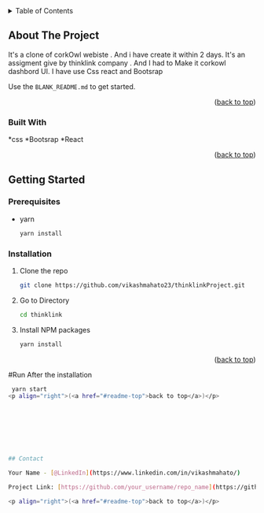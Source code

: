 



<!-- TABLE OF CONTENTS -->
<details>
  <summary>Table of Contents</summary>
  <ol>
    <li>
      <a href="#about-the-project">About The Project</a>
      <ul>
        <li><a href="#built-with">Built With</a></li>
      </ul>
    </li>
    <li>
      <a href="#getting-started">Getting Started</a>
      <ul>
        <li><a href="#prerequisites">Prerequisites</a></li>
        <li><a href="#installation">Installation</a></li>
        <li><a href="#run">Run</a></li>
      </ul>
    </li>
  </ol>
</details>



<!-- ABOUT THE PROJECT -->
## About The Project

It's a clone of corkOwl webiste . And i have create it within 2 days. It's an assigment give by thinklink company . And I had to Make it corkowl dashbord UI. I have use Css react 
and Bootsrap





Use the `BLANK_README.md` to get started.

<p align="right">(<a href="#readme-top">back to top</a>)</p>



### Built With


*css
*Bootsrap
*React




<p align="right">(<a href="#readme-top">back to top</a>)</p>



<!-- GETTING STARTED -->
## Getting Started



### Prerequisites


* yarn
  ```sh
  yarn install 
  ```

### Installation



1. Clone the repo
   ```sh
   git clone https://github.com/vikashmahato23/thinklinkProject.git
   ```
2. Go to Directory
   ```sh
   cd thinklink
4. Install NPM packages
   ```sh
   yarn install
   ```


<p align="right">(<a href="#readme-top">back to top</a>)</p>

#Run
After the installation
```sh
 yarn start
<p align="right">(<a href="#readme-top">back to top</a>)</p>








## Contact

Your Name - [@LinkedIn](https://www.linkedin.com/in/vikashmahato/) 

Project Link: [https://github.com/your_username/repo_name](https://github.com/vikashmahato23/thinklinkProject/tree/main/thinklink)

<p align="right">(<a href="#readme-top">back to top</a>)</p>



